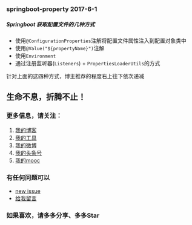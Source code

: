 ### springboot-property  2017-6-1
##### Springboot 获取配置文件的几种方式
	
- 使用`@ConfigurationProperties`注解将配置文件属性注入到配置对象类中
- 使用`@Value("${propertyName}")`注解
- 使用`Environment`
- 通过注册监听器(`Listeners`) + `PropertiesLoaderUtils`的方式

针对上面的这四种方式，博主推荐的程度右上往下依次递减


## 生命不息，折腾不止！
### 更多信息，请关注：
1. [我的博客](http://www.zhyd.me)
2. [我的工具](http://tool.zhyd.me)
3. [我的微博](http://weibo.com/211230415)
4. [我的头条号](http://www.toutiao.com/c/user/3286958681/)
5. [我的mooc](http://www.imooc.com/u/1175248/articles)

### 有任何问题可以
- [new issue](https://github.com/zhangyd-c/springboot/issues)
- [给我留言](http://www.zhyd.me/guestbook)

### 如果喜欢，请多多分享、多多Star


